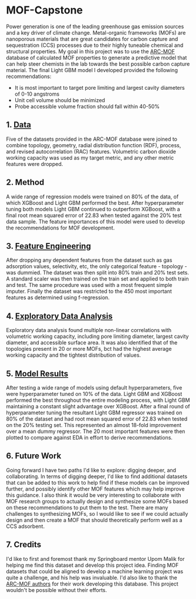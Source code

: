 # MOF-Capstone
Power generation is one of the leading greenhouse gas emission sources and a key driver of climate change. Metal-organic frameworks (MOFs) are nanoporous materials that are great candidates for carbon capture and sequestration (CCS) processes due to their highly tuneable chemical and structural properties. My goal in this project was to use the [ARC-MOF](https://zenodo.org/record/6908728#.ZB22pHbMI2w) database of calculated MOF properties to generate a predictive model that can help steer chemists in the lab towards the best possible carbon capture material. The final Light GBM model I developed provided the following recommendations:
* It is most important to target pore limiting and largest cavity diameters of 0-10 angstroms
* Unit cell volume should be minimized
* Probe accessible volume fraction should fall within 40-50%

## 1. [Data](https://github.com/zjbrown0689/MOF-Capstone/blob/main/notebooks/1_data_wrangling_ARC_mof.ipynb)
Five of the datasets provided in the ARC-MOF database were joined to combine topology, geometry, radial distribution function (RDF), process, and revised autocorrelation (RAC) features. Volumetric carbon dioxide working capacity was used as my target metric, and any other metric features were dropped.

## 2. Method
A wide range of regression models were trained on 80% of the data, of which XGBoost and Light GBM performed the best. After hyperparameter tuning both models Light GBM continued to outperform XGBoost, with a final root mean squared error of 22.83 when tested against the 20% test data sample. The feature importances of this model were used to develop the recommendations for MOF development.

## 3. [Feature Engineering](https://github.com/zjbrown0689/MOF-Capstone/blob/main/notebooks/3_preprocessing.ipynb)
After dropping any dependent features from the dataset such as gas adsorption values, selectivity, etc, the only categorical feature - topology - was dummied. The dataset was then split into 80% train and 20% test sets. A standard scaler was then trained on the train set and applied to both train and test. The same procedure was used with a most frequent simple imputer. Finally the dataset was restricted to the 450 most important features as determined using f-regression.

## 4. [Exploratory Data Analysis](https://github.com/zjbrown0689/MOF-Capstone/blob/main/notebooks/2_exploratory_data_analysis.ipynb)
Exploratory data analysis found multiple non-linear correlations with volumetric working capacity, including pore limiting diameter, largest cavity diameter, and accessible surface area. It was also identified that of the topologies present in 20 or more MOFs, bct had the highest average working capacity and the tightest distribution of values. 

## 5. [Model Results](https://github.com/zjbrown0689/MOF-Capstone/blob/main/notebooks/4_model_development.ipynb)
After testing a wide range of models using default hyperparameters, five were hyperparameter tuned on 10% of the data. Light GBM and XGBoost performed the best throughout the entire modeling process, with Light GBM maintaining a constant slight advantage over XGBoost. After a final round of hyperparameter tuning the resultant Light GBM regressor was trained on 80% of the dataset and had root mean squared error of 22.83 when tested on the 20% testing set. This represented an almost 18-fold improvement over a mean dummy regressor. The 20 most important features were then plotted to compare against EDA in effort to derive recommendations.

## 6. Future Work
Going forward I have two paths I'd like to explore: digging deeper, and collaborating. In terms of digging deeper, I'd like to find additional datasets that can be added to this work to help find if these models can be improved further, and possibly identify other MOF features which may help improve this guidance. I also think it would be very interesting to collaborate with MOF research groups to actually design and synthesize some MOFs based on these recommendations to put them to the test. There are many challenges to synthesizing MOFs, so I would like to see if we could actually design and then create a MOF that should theoretically perform well as a CCS adsorbent.

## 7. Credits
I'd like to first and foremost thank my Springboard mentor Upom Malik for helping me find this dataset and develop this project idea. Finding MOF datasets that could be aligned to develop a machine learning project was quite a challenge, and his help was invaluable. I'd also like to thank the [ARC-MOF authors](https://pubs.acs.org/doi/10.1021/acs.chemmater.2c02485) for their work developing this database. This project wouldn't be possible without their efforts.
